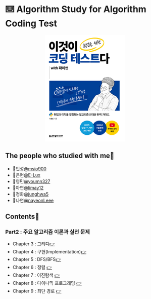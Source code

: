# ⌨️ Algorithm Study for Algorithm Coding Test

<p align="center">
	<img src="./images/bookcover.png" alt="bookcover" width="50%" height="50%"/>
</p>

## The people who studied with me🤝<a id="people"></a>
* 🤝민성[@msio900](https://github.com/msio900)
* 🤝은현[@E-Lux](https://github.com/msio900)
* 🤝영민[@youmn327](https://github.com/youmn327)
* 🤝아연[@limay12](https://github.com/limay12)
* 🤝정화[@junghwa5](https://github.com/junghwa5)
* 🤝나연[@nayeonLeee](https://github.com/nayeonLeee)

## Contents📑<a id="people"></a>

### Part2 : 주요 알고리즘 이론과 실전 문제
  * Chapter 3 : 그리디[👉](./Chap03_greedy)
  * Chapter 4 : 구현(Implementation)[👉](./Chap04_Implementation)
  * Chapter 5 : DFS/BFS[👉](./Chap05_DFS&BFS)
  * Chapter 6 : 정렬 [👉](./Chap06_sorting)
  * Chapter 7 : 이진탐색 [👉](./Chap06_binary_search)
  * Chapter 8 : 다이나믹 프로그래밍 [👉](./8_dynamic_programming)
  * Chapter 9 : 최단 경로 [👉](./9_shortest_path)

